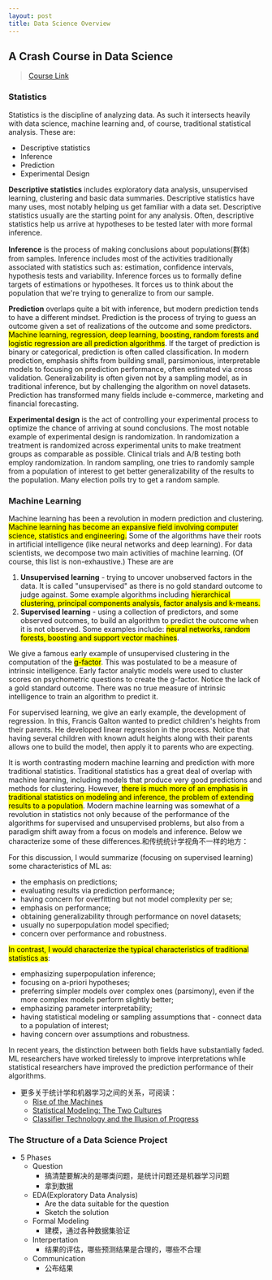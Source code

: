 ```yaml
---
layout: post
title: Data Science Overview
---
```


## A Crash Course in Data Science

> [Course Link](https://www.coursera.org/learn/data-science-course)

### Statistics

Statistics is the discipline of analyzing data. As such it intersects heavily with data science, machine learning and, of course, traditional statistical analysis. These are:

- Descriptive statistics
- Inference
- Prediction
- Experimental Design

**Descriptive statistics** includes exploratory data analysis, unsupervised learning, clustering and basic data summaries. Descriptive statistics have many uses, most notably helping us get familiar with a data set. Descriptive statistics usually are the starting point for any analysis. Often, descriptive statistics help us arrive at hypotheses to be tested later with more formal inference.

**Inference** is the process of making conclusions about populations(群体) from samples. Inference includes most of the activities traditionally associated with statistics such as: estimation, confidence intervals, hypothesis tests and variability. Inference forces us to formally define targets of estimations or hypotheses. It forces us to think about the population that we're trying to generalize to from our sample.

**Prediction** overlaps quite a bit with inference, but modern prediction tends to have a different mindset. Prediction is the process of trying to guess an outcome given a set of realizations of the outcome and some predictors. <mark>Machine learning, regression, deep learning, boosting, random forests and logistic regression are all prediction algorithms</mark>. If the target of prediction is binary or categorical, prediction is often called classification. In modern prediction, emphasis shifts from building small, parsimonious, interpretable models to focusing on prediction performance, often estimated via cross validation. Generalizability is often given not by a sampling model, as in traditional inference, but by challenging the algorithm on novel datasets. Prediction has transformed many fields include e-commerce, marketing and financial forecasting.

**Experimental design** is the act of controlling your experimental process to optimize the chance of arriving at sound conclusions. The most notable example of experimental design is randomization. In randomization a treatment is randomized across experimental units to make treatment groups as comparable as possible. Clinical trials and A/B testing both employ randomization. In random sampling, one tries to randomly sample from a population of interest to get better generalizability of the results to the population. Many election polls try to get a random sample.

### Machine Learning

Machine learning has been a revolution in modern prediction and clustering. <mark>Machine learning has become an expansive field involving computer science, statistics and engineering.</mark> Some of the algorithms have their roots in artificial intelligence (like neural networks and deep learning).
For data scientists, we decompose two main activities of machine learning. (Of course, this list is non-exhaustive.) These are are
1. **Unsupervised learning** - trying to uncover unobserved factors in the data. It is called "unsupervised" as there is no gold standard outcome to judge against. Some example algorithms including <mark>hierarchical clustering, principal components analysis, factor analysis and k-means<mark>.
2. **Supervised learning** - using a collection of predictors, and some observed outcomes, to build an algorithm to predict the outcome when it is not observed. Some examples include: <mark>neural networks, random forests, boosting and support vector machines</mark>.

We give a famous early example of unsupervised clustering in the computation of the <mark>g-factor</mark>. This was postulated to be a measure of intrinsic intelligence. Early factor analytic models were used to cluster scores on psychometric questions to create the g-factor. Notice the lack of a gold standard outcome. There was no true measure of intrinsic intelligence to train an algorithm to predict it.

For supervised learning, we give an early example, the development of regression. In this, Francis Galton wanted to predict children's heights from their parents. He developed linear regression in the process. Notice that having several children with known adult heights along with their parents allows one to build the model, then apply it to parents who are expecting.

It is worth contrasting modern machine learning and prediction with more traditional statistics. Traditional statistics has a great deal of overlap with machine learning, including models that produce very good predictions and methods for clustering. However, <mark>there is much more of an emphasis in traditional statistics on modeling and inference, the problem of extending results to a population</mark>. Modern machine learning was somewhat of a revolution in statistics not only because of the performance of the algorithms for supervised and unsupervised problems, but also from a paradigm shift away from a focus on models and inference. Below we characterize some of these differences.和传统统计学视角不一样的地方：

For this discussion, I would summarize (focusing on supervised learning) some characteristics of ML as:

- the emphasis on predictions;
- evaluating results via prediction performance;
- having concern for overfitting but not model complexity per se;
- emphasis on performance;
- obtaining generalizability through performance on novel datasets;
- usually no superpopulation model specified;
- concern over performance and robustness.

<mark>In contrast, I would characterize the typical characteristics of traditional statistics as</mark>:

- emphasizing superpopulation inference;
- focusing on a-priori hypotheses;
- preferring simpler models over complex ones (parsimony), even if the more complex models perform slightly better;
- emphasizing parameter interpretability;
- having statistical modeling or sampling assumptions that - connect data to a population of interest;
- having concern over assumptions and robustness.

In recent years, the distinction between both fields have substantially faded. ML researchers have worked tirelessly to improve interpretations while statistical researchers have improved the prediction performance of their algorithms.

- 更多关于统计学和机器学习之间的关系，可阅读：
    - [Rise of the Machines](http://www.stat.cmu.edu/~larry/Wasserman.pdf)
    - [Statistical Modeling: The Two Cultures](http://www2.math.uu.se/~thulin/mm/breiman.pdf)
    - [Classifier Technology and the Illusion
of Progress](https://arxiv.org/pdf/math/0606441.pdf)

### The Structure of a Data Science Project

- 5 Phases
    - Question
        - 搞清楚要解决的是哪类问题，是统计问题还是机器学习问题
        - 拿到数据
    - EDA(Exploratory Data Analysis)
        - Are the data suitable for the question
        - Sketch the solution
    - Formal Modeling
        - 建模，通过各种数据集验证
    - Interpertation
        - 结果的评估，哪些预测结果是合理的，哪些不合理
    - Communication
        - 公布结果